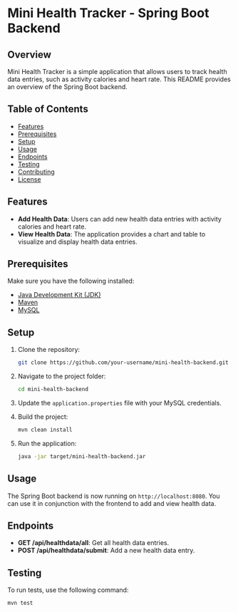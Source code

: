 # Mini Health Tracker - Spring Boot Backend

## Overview

Mini Health Tracker is a simple application that allows users to track health data entries, such as activity calories and heart rate. This README provides an overview of the Spring Boot backend.

## Table of Contents

- [Features](#features)
- [Prerequisites](#prerequisites)
- [Setup](#setup)
- [Usage](#usage)
- [Endpoints](#endpoints)
- [Testing](#testing)
- [Contributing](#contributing)
- [License](#license)

## Features

- **Add Health Data**: Users can add new health data entries with activity calories and heart rate.
- **View Health Data**: The application provides a chart and table to visualize and display health data entries.

## Prerequisites

Make sure you have the following installed:

- [Java Development Kit (JDK)](https://www.oracle.com/java/technologies/javase-downloads.html)
- [Maven](https://maven.apache.org/download.cgi)
- [MySQL](https://dev.mysql.com/downloads/)

## Setup

1. Clone the repository:

    ```bash
    git clone https://github.com/your-username/mini-health-backend.git
    ```

2. Navigate to the project folder:

    ```bash
    cd mini-health-backend
    ```

3. Update the `application.properties` file with your MySQL credentials.

4. Build the project:

    ```bash
    mvn clean install
    ```

5. Run the application:

    ```bash
    java -jar target/mini-health-backend.jar
    ```

## Usage

The Spring Boot backend is now running on `http://localhost:8080`. You can use it in conjunction with the frontend to add and view health data.

## Endpoints

- **GET /api/healthdata/all**: Get all health data entries.
- **POST /api/healthdata/submit**: Add a new health data entry.

## Testing

To run tests, use the following command:

```bash
mvn test

